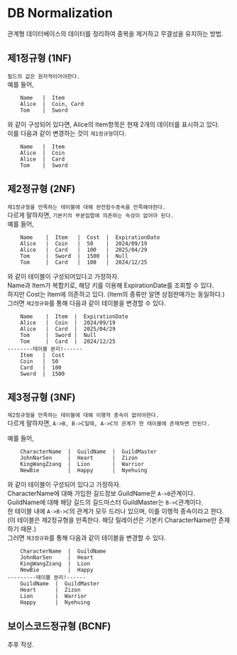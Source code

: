 # DB Normalization
관계형 데이터베이스의 데이터를 정리하여 중복을 제거하고 무결성을 유지하는 방법.

## 제1정규형 (1NF)
```필드의 값은 원자적이어야한다.```<br/>
예를 들어,<br/>
```
    Name   |  Item  
    Alice  |  Coin, Card
    Tom    |  Sword
```
와 같이 구성되어 있다면, Alice의 Item항목은 현재 2개의 데이터를 표시하고 있다.<br/>
이를 다음과 같이 변경하는 것이 ```제1정규형```이다.<br/>
```
    Name   |  Item
    Alice  |  Coin
    Alice  |  Card
    Tom    |  Sword
```

## 제2정규형 (2NF)
```제1정규형을 만족하는 테이블에 대해 완전함수종속을 만족해야한다.```<br/>
다르게 말하자면, ```기본키의 부분집합에 의존하는 속성이 없어야 된다.```<br/>
예를 들어,<br/>
```
    Name    |  Item   |  Cost  |  ExpirationDate
    Alice   |  Coin   |  50    |  2024/09/19
    Alice   |  Card   |  100   |  2025/04/29
    Tom     |  Sword  |  1500  |  Null
    Tom     |  Card   |  100   |  2024/12/25
```
와 같이 테이블이 구성되어있다고 가정하자.<br/>
Name과 Item가 복합키로, 해당 키를 이용해 ExpirationDate를 조회할 수 있다. <br/>
하지만 Cost는 Item에 의존하고 있다. (Item의 종류만 알면 상점판매가는 동일하다.)<br/>
그러면 ```제2정규화```를 통해 다음과 같이 테이블을 변경할 수 있다.
```
    Name    |  Item  |  ExpirationDate
    Alice   |  Coin  |  2024/09/19
    Alice   |  Card  |  2025/04/29
    Tom     |  Sword |  Null
    Tom     |  Card  |  2024/12/25
--------테이블 분리!------
    Item   |  Cost
    Coin   |  50
    Card   |  100
    Sword  |  1500
```

## 제3정규형 (3NF)
```제2정규형을 만족하는 테이블에 대해 이행적 종속이 없어야한다.```<br/>
다르게 말하자면, ```A->B, B->C일때, A->C의 관계가 한 테이블에 존재하면 안된다.```<br/>

예를 들어, <br/>
```
    CharacterName  |  GuildName  |  GuildMaster
    JohnNarSen     |  Heart      |  Zizon
    KingWangZzang  |  Lion       |  Warrior
    NewBie         |  Happy      |  Nyehuing
```
와 같이 테이블이 구성되어 있다고 가정하자.<br/>
CharacterName에 대해 가입한 길드정보 GuildName은 ```A->B```관계이다.<br/>
GuildName에 대해 해당 길드의 길드마스터 GuildMaster는 ```B->C```관계이다.<br/>
한 테이블 내에 ```A->B->C```의 관계가 모두 드러나 있으며, 이를 이행적 종속이라고 한다.<br/>
(이 테이블은 제2정규형을 만족한다. 해당 릴레이션은 기본키 CharacterName만 존재하기 때문.)<br/>
그러면 ```제3정규화```를 통해 다음과 같이 테이블을 변경할 수 있다.
```
    CharacterName  |  GuildName
    JohnNarSen     |  Heart
    KingWangZzang  |  Lion
    NewBie         |  Happy
---------테이블 분리!------
    GuildName  |  GuildMaster
    Heart      |  Zizon
    Lion       |  Warrior
    Happy      |  Nyehuing
```

## 보이스코드정규형 (BCNF)
추후 작성.
